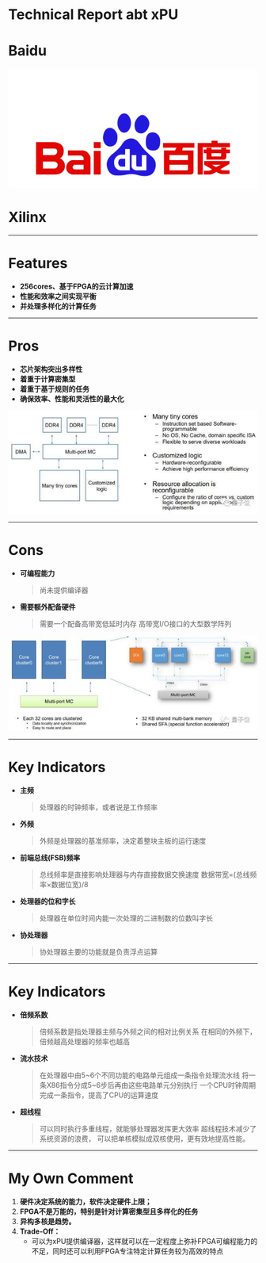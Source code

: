Technical Report abt xPU
========================
# Baidu
![](baiduLogo.png) 
# Xilinx
___


Features
========
* **256cores、基于FPGA的云计算加速**
* **性能和效率之间实现平衡**
* **并处理多样化的计算任务**
___


Pros
====
* **芯片架构突出多样性**
* **着重于计算密集型**
* **着重于基于规则的任务**
* **确保效率、性能和灵活性的最大化**

![](cores.jpg) 
___


Cons
====
* **可编程能力**
  >尚未提供编译器
* **需要额外配备硬件**
  >需要一个配备高带宽低延时内存
  >高带宽I/O接口的大型数学阵列

![](structure.jpg)
___

Key Indicators
==============
* **主频**
  >处理器的时钟频率，或者说是工作频率
* **外频**
  >外频是处理器的基准频率，决定着整块主板的运行速度
* **前端总线(FSB)频率**
  >总线频率是直接影响处理器与内存直接数据交换速度
  >数据带宽=(总线频率×数据位宽)/8
* **处理器的位和字长**
  >处理器在单位时间内能一次处理的二进制数的位数叫字长
* **协处理器**
  >协处理器主要的功能就是负责浮点运算
___

Key Indicators
==============
* **倍频系数**
  >倍频系数是指处理器主频与外频之间的相对比例关系
  >在相同的外频下，倍频越高处理器的频率也越高

* **流水技术**
  >在处理器中由5~6个不同功能的电路单元组成一条指令处理流水线
  >将一条X86指令分成5~6步后再由这些电路单元分别执行
  >一个CPU时钟周期完成一条指令，提高了CPU的运算速度

* **超线程**
  >可以同时执行多重线程，就能够处理器发挥更大效率
  >超线程技术减少了系统资源的浪费，
  >可以把单核模拟成双核使用，更有效地提高性能。
___

My Own Comment
==============
1. **硬件决定系统的能力，软件决定硬件上限；**
2. **FPGA不是万能的，特别是针对计算密集型且多样化的任务**
3. **异构多核是趋势。**
4. **Trade-Off：**
   * 可以为xPU提供编译器，这样就可以在一定程度上弥补FPGA可编程能力的不足，同时还可以利用FPGA专注特定计算任务较为高效的特点